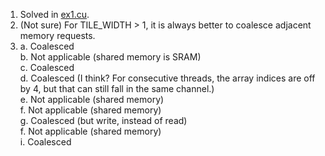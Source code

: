 1. Solved in [ex1.cu](/cuda/exercises/ch6/ex1.cu).
2. (Not sure) For TILE_WIDTH > 1, it is always better to coalesce adjacent memory requests.
3.  a. Coalesced  
    b. Not applicable (shared memory is SRAM)  
    c. Coalesced  
    d. Coalesced (I think? For consecutive threads, the array indices are off by 4, but that can still fall in the same channel.)  
    e. Not applicable (shared memory)  
    f. Not applicable (shared memory)  
    g. Coalesced (but write, instead of read)  
    f. Not applicable (shared memory)  
    i. Coalesced